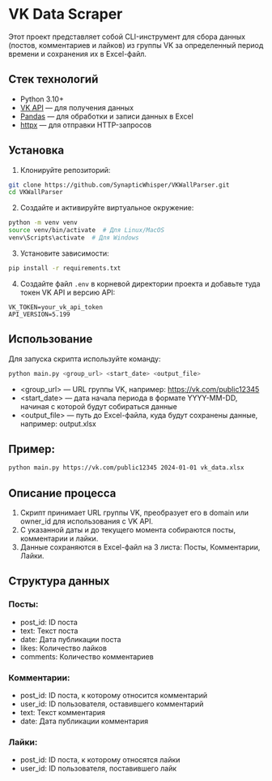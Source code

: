 # VK Data Scraper

Этот проект представляет собой CLI-инструмент для сбора данных (постов, комментариев и лайков) из группы VK за определенный период времени и сохранения их в Excel-файл.

## Стек технологий

- Python 3.10+
- [VK API](https://vk.com/dev/methods) — для получения данных
- [Pandas](https://pandas.pydata.org/) — для обработки и записи данных в Excel
- [httpx](https://www.python-httpx.org/) — для отправки HTTP-запросов

## Установка

1. Клонируйте репозиторий:

```bash
git clone https://github.com/SynapticWhisper/VKWallParser.git
cd VKWallParser
```

2. Создайте и активируйте виртуальное окружение:

```bash
python -m venv venv
source venv/bin/activate  # Для Linux/MacOS
venv\Scripts\activate  # Для Windows
```

3. Установите зависимости:

```bash
pip install -r requirements.txt
```

4. Создайте файл `.env` в корневой директории проекта и добавьте туда токен VK API и версию API:

```env
VK_TOKEN=your_vk_api_token
API_VERSION=5.199
```

## Использование

Для запуска скрипта используйте команду:

```bash
python main.py <group_url> <start_date> <output_file>
```
* <group_url> — URL группы VK, например: https://vk.com/public12345
* <start_date> — дата начала периода в формате YYYY-MM-DD, начиная с которой будут собираться данные
* <output_file> — путь до Excel-файла, куда будут сохранены данные, например: output.xlsx

## Пример:

```bash
python main.py https://vk.com/public12345 2024-01-01 vk_data.xlsx
```

## Описание процесса
1. Скрипт принимает URL группы VK, преобразует его в domain или owner_id для использования с VK API.
2. С указанной даты и до текущего момента собираются посты, комментарии и лайки.
3. Данные сохраняются в Excel-файл на 3 листа: Посты, Комментарии, Лайки.

## Структура данных

### Посты:

* post_id: ID поста
* text: Текст поста
* date: Дата публикации поста
* likes: Количество лайков
* comments: Количество комментариев

### Комментарии:

* post_id: ID поста, к которому относится комментарий
* user_id: ID пользователя, оставившего комментарий
* text: Текст комментария
* date: Дата публикации комментария

### Лайки:

* post_id: ID поста, к которому относятся лайки
* user_id: ID пользователя, поставившего лайк
